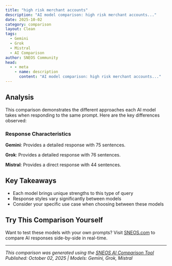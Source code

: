 ```yaml
---
title: "high risk merchant accounts"
description: "AI model comparison: high risk merchant accounts..."
date: 2025-10-02
category: comparison
layout: Clean
tags:
  - Gemini
  - Grok
  - Mistral
  - AI Comparison
author: SNEOS Community
head:
  - - meta
    - name: description
      content: "AI model comparison: high risk merchant accounts..."
---
```


<ChatComparison
  title="high risk merchant accounts"
  prompt="high risk merchant accounts"
  :responses='{"Gemini": "Okay, let\u0027s break down high-risk merchant accounts. This is a complex topic, so I\u0027ll try to be thorough and cover the key points.\n\n**What is a High-Risk Merchant Account?**\n\nA high-risk merchant account is a type of payment processing account that allows businesses in industries deemed \u0022high-risk\u0022 by banks and payment processors to accept credit and debit card payments. These accounts come with increased scrutiny, potentially higher fees, and stricter terms than standard merchant accounts.\n\n**Why are Some Businesses Considered High-Risk?**\n\nPayment processors and banks categorize businesses as high-risk based on several factors, primarily revolving around the potential for financial loss due to chargebacks, fraud, and regulatory compliance issues. Here\u0027s a breakdown of the common reasons:\n\n* **High Chargeback Rates:** Industries prone to frequent customer disputes, returns, or dissatisfaction often experience higher chargeback rates. Chargebacks are costly for payment processors, as they have to investigate and potentially refund the customer, even if the merchant believes the charge was valid.\n\n* **Industry Type/Nature of Business:** Some industries are inherently riskier due to their business models, legal regulations, or customer base. Examples include:\n\n * **Adult Entertainment:** Subject to strict regulations and often associated with higher fraud rates.\n * **Online Gambling/Gaming:** Complex legal landscape and potential for fraud and chargebacks.\n * **Travel Agencies/Tour Operators:** Large transaction amounts, potential for cancellations, and reliance on third-party vendors (airlines, hotels).\n * **Subscription Services (e.g., trials, continuity programs):** Can lead to chargebacks if customers forget to cancel or misunderstand the terms.\n * **Nutraceuticals/Supplements:** Subject to strict advertising regulations and potential for unsubstantiated claims, leading to customer dissatisfaction.\n * **Debt Collection:** High potential for disputes and regulatory compliance issues.\n * **Cryptocurrency:** Volatile market and potential for fraud.\n * **Firearms/Weapons:** Highly regulated industry.\n * **CBD/Hemp:** Evolving legal landscape and varying regulations.\n * **Multi-Level Marketing (MLM):** Susceptible to regulatory scrutiny and high chargeback rates.\n * **Technical Support:** Can be associated with scams and fraudulent activities.\n * **Telemarketing:** Often associated with aggressive sales tactics and high chargeback rates.\n\n* **Financial Instability:** Startups, businesses with a poor credit history, or those with a history of financial difficulties are seen as higher risks. Processors want assurance that the business can cover potential chargebacks.\n\n* **Offshore Operations:** Businesses located or operating primarily outside of their processing bank\u0027s country are often considered high-risk due to jurisdictional complexities and difficulties in enforcing agreements.\n\n* **New Business with Limited Credit History:** Lack of a proven track record makes it difficult to assess risk.\n\n* **High-Value Items:** Businesses selling expensive products (jewelry, electronics) are more susceptible to fraud.\n\n* **Card-Not-Present Transactions:** Online and phone-based transactions are generally riskier than in-person transactions because it\u0027s harder to verify the cardholder\u0027s identity.\n\n**What are the Implications of Being a High-Risk Merchant?**\n\n* **Higher Processing Fees:** Expect to pay higher transaction fees, monthly fees, and other charges compared to low-risk merchants. This compensates the processor for the increased risk they are taking.\n\n* **Rolling Reserve Accounts:** Processors often hold back a percentage of your sales in a \u0022rolling reserve\u0022 account for a certain period (e.g., 10% for 6 months). This acts as a buffer against potential chargebacks and losses. The reserve is eventually released back to you.\n\n* **Stricter Terms and Conditions:** Merchant agreements may have more stringent requirements regarding chargeback limits, refund policies, and transaction monitoring.\n\n* **More Frequent Audits:** Processors may conduct more frequent audits of your business operations to ensure compliance with their terms and conditions.\n\n* **Potential Account Freezes or Termination:** If your chargeback rates exceed acceptable levels or you violate the terms of your agreement, the processor may freeze your account or even terminate it.\n\n* **Difficulty Finding a Processor:** Not all payment processors are willing to work with high-risk businesses. You may need to shop around and find a specialized provider.\n\n**How to Find a High-Risk Merchant Account Provider:**\n\n1. **Research and Identify Potential Providers:** Look for payment processors that specifically advertise services for high-risk businesses. Read reviews and compare their offerings. Some popular options include:\n\n * **PaymentCloud**\n * **Durango Merchant Services**\n * **SMB Global**\n * **PayKings**\n * **Instabill**\n * **Soar Payments**\n\n *There are many other options so do your research.*\n\n2. **Check Their Reputation and Credentials:** Verify that the provider is legitimate and has a good reputation. Look for reviews on independent websites and check with the Better Business Bureau (BBB).\n\n3. **Compare Fees and Terms:** Get quotes from multiple providers and carefully compare their fees, terms, and conditions. Pay attention to:\n\n * Transaction fees\n * Monthly fees\n * Chargeback fees\n * Rolling reserve requirements\n * Contract length\n * Termination fees\n\n4. **Understand Their Risk Assessment Process:** Ask the provider about their risk assessment process and what factors they consider when determining whether to approve an account.\n\n5. **Ensure Compatibility with Your Business:** Make sure the provider\u0027s payment processing system is compatible with your website, shopping cart, and other business systems.\n\n6. **Inquire About Support and Service:** Choose a provider that offers reliable customer support and is responsive to your needs.\n\n7. **Be honest and upfront:** When applying for a high risk merchant account, it is imperative that you are honest about your business. Hiding information can lead to termination of your account in the future.\n\n**Tips for Managing a High-Risk Merchant Account:**\n\n* **Implement Strong Fraud Prevention Measures:** Use address verification system (AVS), card verification value (CVV), and other fraud prevention tools to reduce the risk of fraudulent transactions.\n\n* **Provide Excellent Customer Service:** Respond promptly to customer inquiries and resolve disputes quickly and fairly. This can help prevent chargebacks.\n\n* **Maintain Clear and Transparent Policies:** Make sure your refund, return, and cancellation policies are clearly stated on your website.\n\n* **Monitor Your Chargeback Rates:** Track your chargeback rates closely and take steps to address any issues that are causing them to rise.\n\n* **Stay Compliant with Regulations:** Ensure that your business complies with all applicable laws and regulations, including those related to data security and consumer protection.\n\n* **Be Prepared to Explain Your Business:** When applying, be ready to answer questions about your business model, target market, and risk mitigation strategies.\n\n* **Build a Positive Online Reputation:** Encourage satisfied customers to leave positive reviews online.\n\n**Important Considerations:**\n\n* **Don\u0027t Try to Hide Your Business Type:** Being dishonest about your industry or business practices will likely lead to account termination and potential legal issues.\n\n* **Long-Term Relationships:** Look for a provider that is willing to work with you long-term and help you manage your account effectively.\n\n* **Negotiate:** Don\u0027t be afraid to negotiate fees and terms with potential providers.\n\n**In summary:** High-risk merchant accounts are a necessary solution for businesses in certain industries, but they come with added costs and responsibilities. By understanding the risks involved and taking steps to mitigate them, you can successfully manage a high-risk account and process payments securely. It is important to do your research and find a provider that is a good fit for your business.\n", "Grok": "High-risk merchant accounts are specialized payment processing accounts designed for businesses that are considered \u0022high-risk\u0022 by payment processors and financial institutions. These businesses are typically deemed high-risk due to factors such as a higher likelihood of chargebacks, fraud, legal or regulatory issues, or operating in industries with a history of financial instability. \n\nBelow is an overview of high-risk merchant accounts, including what they are, why businesses need them, and how to obtain one:\n\n---\n\n### What is a High-Risk Merchant Account?\nA high-risk merchant account is a type of bank account that allows businesses classified as high-risk to accept credit and debit card payments through a payment processor. These accounts often come with stricter terms, higher fees, and additional scrutiny compared to standard merchant accounts due to the perceived risk of financial loss for the payment processor.\n\n---\n\n### Why is a Business Considered High-Risk?\nA business may be labeled as high-risk for various reasons, including:\n\n1. **Industry Type**: Certain industries are inherently considered high-risk due to regulatory issues, high chargeback rates, or questionable legality. Examples include:\n - Adult entertainment\n - Online gambling and casinos\n - CBD and cannabis-related products\n - Nutraceuticals and supplements\n - Travel and timeshares\n - Debt collection services\n - Cryptocurrency and forex trading\n - Tobacco and vape products\n\n2. **High Chargeback Rates**: Businesses with a history of frequent chargebacks (when customers dispute transactions and request refunds) are seen as risky.\n\n3. **Poor Credit History**: If the business or its owner has a history of bankruptcy, bad credit, or financial instability, payment processors may classify it as high-risk.\n\n4. **High Transaction Volumes**: Businesses with large transaction volumes or high-ticket sales (e.g., luxury goods) can be seen as risky due to the potential for significant financial loss in case of fraud or disputes.\n\n5. **International Operations**: Companies operating in multiple countries or selling to customers abroad may face risks related to currency fluctuations, fraud, or differing regulations.\n\n6. **Subscription or Recurring Billing Models**: Businesses with subscription services often face higher chargeback rates as customers may forget about recurring charges or dispute them.\n\n7. **New Businesses**: Startups or businesses with little to no credit history may be considered high-risk due to the lack of a proven track record.\n\n---\n\n### Challenges of High-Risk Merchant Accounts\nHigh-risk merchant accounts come with several challenges compared to standard accounts, including:\n\n1. **Higher Fees**: Payment processors charge higher transaction fees, monthly fees, and sometimes reserve fees to offset the risk.\n - Transaction fees can range from 3% to 6% or more per transaction (compared to 1.5%-3% for low-risk accounts).\n - Setup fees and monthly account maintenance fees may also be higher.\n\n2. **Rolling Reserves**: Many high-risk merchant account providers require a rolling reserve, where a percentage of each transaction (e.g., 5%-10%) is held in reserve for a set period (e.g., 6-12 months) to cover potential chargebacks or disputes.\n\n3. **Stricter Underwriting**: The application process is more rigorous, often requiring detailed financial statements, business plans, and personal credit checks for the business owner.\n\n4. **Limited Provider Options**: Not all payment processors or banks are willing to work with high-risk businesses, limiting the options available.\n\n5. **Contract Terms**: High-risk accounts often come with longer contract terms, early termination fees, and other restrictive clauses.\n\n---\n\n### Benefits of High-Risk Merchant Accounts\nDespite the challenges, high-risk merchant accounts offer several benefits for businesses that need them:\n\n1. **Access to Payment Processing**: Without a high-risk merchant account, many businesses in high-risk industries would be unable to accept credit or debit card payments, severely limiting their revenue potential.\n\n2. **Fraud Protection**: High-risk payment processors often provide advanced fraud detection tools and chargeback management services to help mitigate risks.\n\n3. **Global Reach**: Many high-risk merchant account providers offer multi-currency processing and support for international transactions, helping businesses expand their customer base.\n\n4. **Tailored Solutions**: Providers often offer customized solutions for specific industries, such as compliance support for businesses in regulated sectors like cannabis or online gambling.\n\n---\n\n### How to Obtain a High-Risk Merchant Account\nTo get a high-risk merchant account, follow these steps:\n\n1. **Research Providers**: Look for payment processors that specialize in high-risk industries. Some well-known high-risk merchant account providers include:\n - PayKings\n - Durango Merchant Services\n - PaymentCloud\n - Instabill\n - Easy Pay Direct\n\n Avoid providers that don\u2019t explicitly cater to high-risk businesses, as they may reject your application or terminate your account later.\n\n2. **Prepare Documentation**: High-risk merchant account applications typically require detailed information, such as:\n - Business license or incorporation documents\n - Financial statements or bank statements\n - Processing history (if applicable)\n - Personal credit history of the business owner\n - Business plan or website information\n - Industry-specific licenses or permits (if applicable, e.g., for cannabis or gambling)\n\n3. **Understand Fees and Terms**: Carefully review the fee structure, reserve policies, and contract terms before signing up. Compare multiple providers to find the best deal.\n\n4. **Work with a Broker**: If you\u2019re struggling to find a provider, consider working with a merchant services broker who can connect you with high-risk-friendly processors.\n\n5. **Maintain Compliance**: Ensure your business complies with industry regulations and payment processor policies to avoid account suspension or termination.\n\n---\n\n### Tips for Managing a High-Risk Merchant Account\n- **Reduce Chargebacks**: Implement clear refund policies, provide excellent customer service, and use fraud prevention tools to minimize disputes.\n- **Build a Processing History**: A consistent track record of low chargebacks and stable finances can help you negotiate better terms or even transition to a standard merchant account over time.\n- **Monitor Fees**: Keep an eye on processing fees and reserves to ensure they align with your revenue and profitability.\n- **Communicate with Your Provider**: Maintain open communication with your payment processor to address issues promptly and avoid account holds or freezes.\n\n---\n\n### Alternatives to High-Risk Merchant Accounts\nIf a high-risk merchant account is not feasible due to cost or availability, consider the following alternatives:\n\n1. **Third-Party Payment Processors**: Platforms like PayPal, Stripe, or Square may work for some high-risk businesses, though they often have stricter policies and may freeze accounts or withhold funds for high-risk transactions.\n2. **Cryptocurrency Payments**: Accepting cryptocurrency can bypass traditional payment processors, though it comes with its own risks and regulatory challenges.\n3. **Cash or ACH Payments**: Some businesses may opt for cash-only or bank transfer payments, though this limits convenience for customers.\n4. **Offshore Merchant Accounts**: Some businesses set up merchant accounts in countries with more lenient regulations, though this can be complex and risky.\n\n---\n\n### Conclusion\nHigh-risk merchant accounts are essential for businesses in industries or situations deemed risky by traditional financial institutions. While they come with higher costs and stricter terms, they enable these businesses to accept card payments and grow their customer base. By researching providers, understanding the terms, and managing risks effectively, businesses can successfully operate with a high-risk merchant account. If you have a specific industry or situation in mind, feel free to ask for more tailored advice!", "Mistral": "High-risk merchant accounts are payment processing accounts designed for businesses that are considered to be at a higher risk of chargebacks, fraud, or other financial issues. These accounts typically come with stricter terms and higher fees compared to standard merchant accounts. Here are some key points about high-risk merchant accounts:\n\n### Characteristics of High-Risk Merchants\n1. **Industry Type**: Certain industries are inherently considered high-risk due to their nature. Examples include:\n - Adult entertainment\n - Gambling and online gaming\n - Pharmaceuticals and nutraceuticals\n - Travel and tourism\n - Financial services (e.g., forex trading, cryptocurrency)\n - Subscription-based services\n - E-commerce with high chargeback rates\n\n2. **Business Model**: Businesses with recurring billing models, high average transaction amounts, or those that operate internationally may also be classified as high-risk.\n\n3. **Credit History**: Businesses with poor credit history or those that have previously experienced high chargeback rates may be deemed high-risk.\n\n### Features of High-Risk Merchant Accounts\n1. **Higher Fees**: These accounts often come with higher transaction fees, setup fees, and monthly fees compared to standard accounts.\n\n2. **Rolling Reserve**: A rolling reserve is a portion of the merchant\u0027s funds that is held by the payment processor for a certain period to cover potential chargebacks. This can range from 5% to 10% of the transaction amount.\n\n3. **Stricter Underwriting**: The application process for high-risk merchant accounts is more rigorous, often requiring detailed financial statements, business plans, and compliance documentation.\n\n4. **Chargeback Protection**: Some high-risk merchant account providers offer additional services to help manage and mitigate chargebacks.\n\n5. **Fraud Prevention Tools**: These accounts often come with advanced fraud detection and prevention tools to help protect the business from fraudulent transactions.\n\n### Benefits of High-Risk Merchant Accounts\n1. **Access to Payment Processing**: Businesses that might otherwise be denied standard merchant accounts can still process payments.\n\n2. **Risk Management**: High-risk merchant accounts often come with tools and services designed to help manage the risks associated with high-risk industries.\n\n3. **Global Reach**: Many high-risk merchant account providers offer international payment processing, allowing businesses to accept payments from customers worldwide.\n\n### Challenges of High-Risk Merchant Accounts\n1. **Higher Costs**: The increased fees and potential for rolling reserves can impact cash flow and profitability.\n\n2. **Compliance Requirements**: High-risk merchants often need to comply with stricter regulations and may require additional certifications or licenses.\n\n3. **Limited Options**: Fewer payment processors offer high-risk merchant accounts, which can limit the options available to businesses.\n\n### Choosing a High-Risk Merchant Account Provider\n1. **Reputation**: Look for providers with a good reputation and experience in handling high-risk accounts.\n\n2. **Fees and Terms**: Compare the fees and terms offered by different providers to find the best fit for your business.\n\n3. **Customer Support**: Ensure the provider offers robust customer support to help with any issues that may arise.\n\n4. **Security**: Choose a provider that offers strong security measures to protect against fraud and data breaches.\n\n### Conclusion\nHigh-risk merchant accounts are essential for businesses operating in industries with higher financial risks. While they come with higher costs and stricter terms, they provide the necessary tools and services to manage these risks effectively. Choosing the right provider is crucial for ensuring smooth payment processing and protecting your business from financial pitfalls."}' 
  published-date="12:02"
/>

## Analysis

This comparison demonstrates the different approaches each AI model takes when responding to the same prompt. Here are the key differences observed:

### Response Characteristics

**Gemini**: Provides a detailed response with 75 sentences. 

**Grok**: Provides a detailed response with 76 sentences. 

**Mistral**: Provides a direct response with 44 sentences. 

## Key Takeaways

- Each model brings unique strengths to this type of query
- Response styles vary significantly between models
- Consider your specific use case when choosing between these models

## Try This Comparison Yourself

Want to test these models with your own prompts? Visit [SNEOS.com](https://sneos.com) to compare AI responses side-by-side in real-time.

---

*This comparison was generated using the [SNEOS AI Comparison Tool](https://sneos.com)*
*Published: October 02, 2025 | Models: Gemini, Grok, Mistral*

